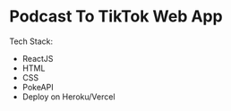 # Podcast To TikTok Web App

Tech Stack:

- ReactJS
- HTML
- CSS
- PokeAPI
- Deploy on Heroku/Vercel
